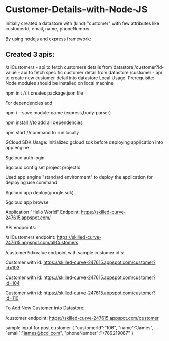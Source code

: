 # Customer-Details-with-Node-JS

Initially created a datastore with (kind) "customer" with few attributes like customerId, email, name, phoneNumber

By using nodejs and express framework:

## Created 3 apis:
/allCustomers - api to fetch customers details from datastore
/customer?id-value - api to fetch specific customer detail from datastore
/customer - api to create new customer detail into datastore
Local Usage: Prerequisite: Node modules should be installed on local machine

npm init //It creates package.json file

For dependencies add

npm i --save module-name (express,body-parser)

npm install //to add all dependencies

npm start //command to run locally

GCloud SDK Usage: Initialized gcloud sdk before deploying application into app engine

$gcloud auth login

$gcloud config set project projectId

Used app engine "standard environment" to deploy the application for deploying use command

$gcloud app deploy(google sdk)

$gcloud app browse

Application "Hello World" Endpoint: https://skilled-curve-247615.appspot.com/

API endpoints:

/allCustomers endpoint: https://skilled-curve-247615.appspot.com/allCustomers

/customer?id=value endpoint with sample customer id's:

Customer with id: https://skilled-curve-247615.appspot.com/customer?id=103

Customer with id:  https://skilled-curve-247615.appspot.com/customer?id=104

Customer with id: https://skilled-curve-247615.appspot.com/customer?id=110

To Add New Customer into Datastore:

/customer endpoint: https://skilled-curve-247615.appspot.com/customer

sample input for post customer {	"customerId":"106",	"name":"James",	"email":"james@bcci.com",	"phoneNumber":"+789219087" }
